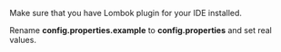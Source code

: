 Make sure that you have Lombok plugin for your IDE installed.

Rename **config.properties.example** to **config.properties** and set real values.